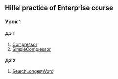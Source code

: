 ## Hillel practice of Enterprise course  

### Урок 1  

#### ДЗ 1 

1. [Compressor](https://github.com/GaiverK/Enterprise/tree/master/Compressor)
2. [SimpleCompressor](https://github.com/GaiverK/Enterprise/tree/master/SimpleCompressor)

#### ДЗ 2 

1. [SearchLongestWord](https://github.com/GaiverK/Enterprise/tree/master/SearchLongestWord)